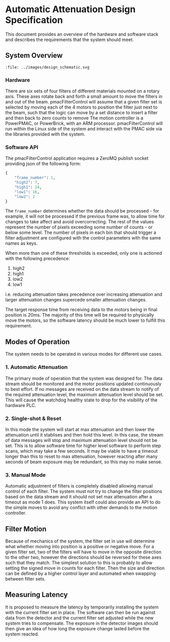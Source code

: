 # Automatic Attenuation Design Specification

This document provides an overview of the hardware and software stack and describes the
requirements that the system should meet.

## System Overview

```{raw} html
:file: ../images/design_schematic.svg
```

### Hardware

There are six sets of four filters of different materials mounted on a rotary axis.
These axes rotate back and forth a small amount to move the filters in and out of the
beam. pmacFilterControl will assume that a given filter set is selected by moving each
of the 4 motors to position the filter just next to the beam, such that the logic can
move by a set distance to insert a filter and then back to zero counts to remove
The motion controller is a PowerPMAC, or PowerBrick, with an ARM processor.
pmacFilterControl will run within the Linux side of the system and interact with the
PMAC side via the libraries provided with the system.

### Software API

The pmacFilterControl application requires a ZeroMQ publish socket providing json of the
following form:

```python
{
    "frame_number": 1,
    "high2": 7,
    "high1": 24,
    "low1": 16,
    "low2": 2
}
```

The `frame_number` determines whether the data should be processed - for example, it
will not be processed if the previous frame was, to allow time for changes to take
affect and avoid overcorrecting. The rest of the values represent the number of pixels
exceeding some number of counts - or below some level. The number of pixels in each bin
that should trigger a filter adjustment are configured with the control parameters with
the same names as keys.

When more than one of these thresholds is exceeded, only one is actioned with the
following precedence:

  1. high2
  2. high1
  3. low2
  4. low1

i.e. reducing attenuation takes precedence over increasing attenuation and larger
attenuation changes supercede smaller attenuation changes.

The target response time from receiving data to the motors being in final position is
20ms. The majority of this time will be required to physically move the motors, so the
software latency should be much lower to fulfill this requirement.

## Modes of Operation

The system needs to be operated in various modes for different use cases.

### 1. Automatic Attenuation

The primary mode of operation that the system was designed for. The data stream should
be monitored and the motor positions updated continuously to best effort. If no messages
are received on the data stream to notify of the required attenuation level, the maximum
attenuation level should be set. This will cause the watchdog healthy state to drop for
the visibility of the hardware PLC.

### 2. Single-shot & Reset

In this mode the system will start at max attenuation and then lower the attenuation
until it stablises and then hold this level. In this case, the stream of data messages
will stop and maximum attenuation level should not be set. This is to allow software
time for higher level software to perform step scans, which may take a few seconds.
It may be viable to have a timeout longer than this to reset to max attenuation, however
reacting after many seconds of beam exposure may be redundant, so this may no make
sense.

### 3. Manual Mode

Automatic adjustment of filters is completely disabled allowing manual control of each
filter. The system must not try to change the filter positions based on the data stream
and it should not set max attenuation after a timeout as mode 1 does. This system itself
could also provide an API to do the simple moves to avoid any conflict with other
demands to the motion controller.

## Filter Motion

Because of mechanics of the system, the filter set in use will determine what whether
moving into position is a positive or negative move. For a given filter set, two of the
filters will have to move in the opposite direction to the other two, however the
directions should be reversed for these axes such that they match. The simplest solution
to this is probably to allow setting the signed move in counts for each filter. Then the
size and direction can be defined by a higher control layer and automated when swapping
between filter sets.

## Measuring Latency

It is proposed to measure the latency by temporarily installing the system with the
current filter set in place. The software can then be run against data from the detector
and the current filter set adjusted while the new system tries to compensate. The
exposure in the detector images should then give an idea of how long the exposure change
lasted before the system reacted.

